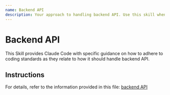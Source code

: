```yaml
---
name: Backend API
description: Your approach to handling backend API. Use this skill when working on files where backend API comes into play.
---
```


# Backend API

This Skill provides Claude Code with specific guidance on how to adhere to coding standards as they relate to how it should handle backend API.

## Instructions

For details, refer to the information provided in this file:
[backend API](../../../agent-os/standards/backend/api.md)
